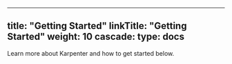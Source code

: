 
---
title: "Getting Started"
linkTitle: "Getting Started"
weight: 10
cascade:
  type: docs
---

Learn more about Karpenter and how to get started below.